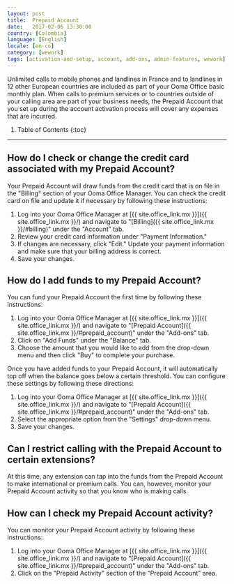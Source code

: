 ```yaml
---
layout: post
title:  Prepaid Account
date:   2017-02-06 13:30:00
country: [Colombia]
language: [English]
locale: [en-co]
category: [wework]
tags: [activation-and-setup, account, add-ons, admin-features, wework]
---
```


Unlimited calls to mobile phones and landlines in France and to landlines in 12 other European countries are included as part of your Ooma Office basic monthly plan. When calls to premium services or to countries outside of your calling area are part of your business needs, the Prepaid Account that you set up during the account activation process will cover any expenses that are incurred.

1. Table of Contents
{:toc}
* * *

## How do I check or change the credit card associated with my Prepaid Account?

Your Prepaid Account will draw funds from the credit card that is on file in the "Billing" section of your Ooma Office Manager. You can check the credit card on file and update it if necessary by following these instructions:

1. Log into your Ooma Office Manager at [{{ site.office_link.mx }}]({{ site.office_link.mx }}/) and navigate to "[Billing]({{ site.office_link.mx }}/#billing)" under the "Account" tab.
2. Review your credit card information under "Payment Information."
3. If changes are necessary, click "Edit." Update your payment information and make sure that your billing address is correct.
4. Save your changes.

## How do I add funds to my Prepaid Account?

You can fund your Prepaid Account the first time by following these instructions:

1. Log into your Ooma Office Manager at [{{ site.office_link.mx }}]({{ site.office_link.mx }}/) and navigate to "[Prepaid Account]({{ site.office_link.mx }}/#prepaid_account)" under the "Add-ons" tab.
2. Click on "Add Funds" under the "Balance" tab.
3. Choose the amount that you would like to add from the drop-down menu and then click "Buy" to complete your purchase.

Once you have added funds to your Prepaid Account, it will automatically top off when the balance goes below a certain threshold. You can configure these settings by following these directions:

1. Log into your Ooma Office Manager at [{{ site.office_link.mx }}]({{ site.office_link.mx }}/) and navigate to "[Prepaid Account]({{ site.office_link.mx }}/#prepaid_account)" under the "Add-ons" tab.
2. Select the appropriate option from the "Settings" drop-down menu.
3. Save your changes.

## Can I restrict calling with the Prepaid Account to certain extensions?

At this time, any extension can tap into the funds from the Prepaid Account to make international or premium calls. You can, however, monitor your Prepaid Account activity so that you know who is making calls.

## How can I check my Prepaid Account activity?

You can monitor your Prepaid Account activity by following these instructions:

1. Log into your Ooma Office Manager at [{{ site.office_link.mx }}]({{ site.office_link.mx }}/) and navigate to "[Prepaid Account]({{ site.office_link.mx }}/#prepaid_account)" under the "Add-ons" tab.
2. Click on the "Prepaid Activity" section of the "Prepaid Account" area.